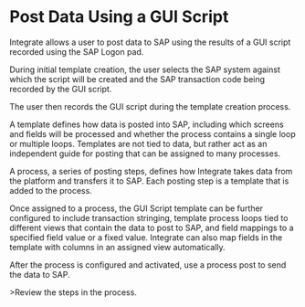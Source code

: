 # Post Data Using a GUI Script

Integrate allows a user to post data to SAP using the results of a GUI
script recorded using the SAP Logon pad.

During initial template creation, the user selects the SAP system
against which the script will be created and the SAP transaction code
being recorded by the GUI script.

The user then records the GUI script during the template creation
process.

A template defines how data is posted into SAP, including which screens
and fields will be processed and whether the process contains a single
loop or multiple loops. Templates are not tied to data, but rather act
as an independent guide for posting that can be assigned to many
processes.

A process, a series of posting steps, defines how Integrate takes data
from the platform and transfers it to SAP. Each posting step is a
template that is added to the process.

Once assigned to a process, the GUI Script template can be further
configured to include transaction stringing, template process loops tied
to different views that contain the data to post to SAP, and field
mappings to a specified field value or a fixed value. Integrate can also
map fields in the template with columns in an assigned view
automatically.

After the process is configured and activated, use a process post to
send the data to SAP.

<span id="Post Data using a GUI Script Steps" class="popUpLink">\>Review
the steps in the process. </span>
